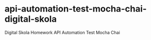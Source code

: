 # api-automation-test-mocha-chai-digital-skola
Digital Skola Homework API Automation Test Mocha Chai
